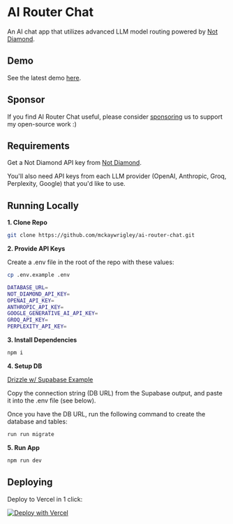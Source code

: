 # AI Router Chat

An AI chat app that utilizes advanced LLM model routing powered by [Not Diamond](https://notdiamond.readme.io/).

## Demo

See the latest demo [here]().

## Sponsor

If you find AI Router Chat useful, please consider [sponsoring](https://github.com/sponsors/mckaywrigley) us to support my open-source work :)

## Requirements

Get a Not Diamond API key from [Not Diamond](https://app.notdiamond.ai/keys).

You'll also need API keys from each LLM provider (OpenAI, Anthropic, Groq, Perplexity, Google) that you'd like to use.

## Running Locally

**1. Clone Repo**

```bash
git clone https://github.com/mckaywrigley/ai-router-chat.git
```

**2. Provide API Keys**

Create a .env file in the root of the repo with these values:

```bash
cp .env.example .env
```

```bash
DATABASE_URL=
NOT_DIAMOND_API_KEY=
OPENAI_API_KEY=
ANTHROPIC_API_KEY=
GOOGLE_GENERATIVE_AI_API_KEY=
GROQ_API_KEY=
PERPLEXITY_API_KEY=
```

**3. Install Dependencies**

```bash
npm i
```

**4. Setup DB**

[Drizzle w/ Supabase Example](https://orm.drizzle.team/learn/tutorials/drizzle-with-supabase)

Copy the connection string (DB URL) from the Supabase output, and paste it into the .env file (see below).

Once you have the DB URL, run the following command to create the database and tables:

```bash
run run migrate
```

**5. Run App**

```bash
npm run dev
```

## Deploying

Deploy to Vercel in 1 click:

[![Deploy with Vercel](https://vercel.com/button)](https://vercel.com/new/clone?repository-url=https%3A%2F%2Fgithub.com%2Fmckaywrigley%2Fai-router-chat.git&env=DATABASE_URL,NOT_DIAMOND_API_KEY,OPENAI_API_KEY,ANTHROPIC_API_KEY,GOOGLE_GENERATIVE_AI_API_KEY,GROQ_API_KEY,PERPLEXITY_API_KEY)
